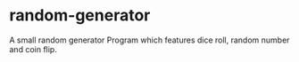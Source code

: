 # random-generator
A small random generator Program which features dice roll, random number and coin flip.  
